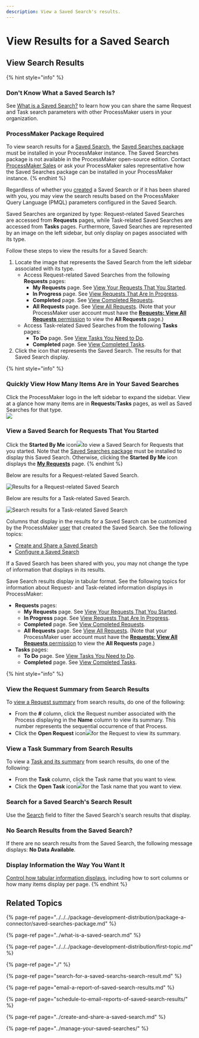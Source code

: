 ```yaml
---
description: View a Saved Search's results.
---
```


# View Results for a Saved Search

## View Search Results

{% hint style="info" %}
### Don't Know What a Saved Search Is?

See [What is a Saved Search?](../what-is-a-saved-search.md) to learn how you can share the same Request and Task search parameters with other ProcessMaker users in your organization.

### ProcessMaker Package Required

To view search results for a [Saved Search](../what-is-a-saved-search.md), the [Saved Searches package](../../../package-development-distribution/package-a-connector/saved-searches-package.md) must be installed in your ProcessMaker instance. The Saved Searches package is not available in the ProcessMaker open-source edition. Contact [ProcessMaker Sales](mailto:sales@processmaker.com) or ask your ProcessMaker sales representative how the Saved Searches package can be installed in your ProcessMaker instance.
{% endhint %}

Regardless of whether you [created](../create-and-share-a-saved-search.md) a Saved Search or if it has been shared with you, you may view the search results based on the ProcessMaker Query Language \(PMQL\) parameters configured in the Saved Search.

Saved Searches are organized by type: Request-related Saved Searches are accessed from **Requests** pages, while Task-related Saved Searches are accessed from **Tasks** pages. Furthermore, Saved Searches are represented by an image on the left sidebar, but only display on pages associated with its type.

Follow these steps to view the results for a Saved Search:

1. Locate the image that represents the Saved Search from the left sidebar associated with its type. 
   * Access Request-related Saved Searches from the following **Requests** pages:
     * **My Requests** page. See [View Your Requests That You Started](../../requests/view-started-requests.md#view-your-requests).
     * **In Progress** page. See [View Requests That Are In Progress](../../requests/view-in-progress-requests.md#view-in-progress-requests-in-which-you-are-participating).
     * **Completed** page. See [View Completed Requests](../../requests/view-completed-requests.md#view-completed-requests-in-which-you-participated).
     * **All Requests** page. See [View All Requests](../../requests/view-all-requests.md#view-all-requests-in-your-organization). \(Note that your ProcessMaker user account must have the [**Requests: View All Requests** permission](../../../processmaker-administration/permission-descriptions-for-users-and-groups.md#requests) to view the **All Requests** page.\)
   * Access Task-related Saved Searches from the following **Tasks** pages:
     * **To Do** page. See [View Tasks You Need to Do](../../task-management/view-tasks-you-need-to-do.md).
     * **Completed** page. See [View Completed Tasks](../../task-management/view-completed-tasks.md).
2. Click the icon that represents the Saved Search. The results for that Saved Search display.

{% hint style="info" %}
### Quickly View How Many Items Are in Your Saved Searches

Click the ProcessMaker logo in the left sidebar to expand the sidebar. View at a glance how many items are in **Requests**/**Tasks** pages, as well as Saved Searches for that type.  
![](../../../.gitbook/assets/expanded-sidebar-processmaker-logo-saved-search-package.png) 

### View a Saved Search for Requests That You Started

Click the **Started By Me** icon![](../../../.gitbook/assets/started-by-me-icon-requests.png)to view a Saved Search for Requests that you started. Note that the [Saved Searches package](../../../package-development-distribution/package-a-connector/saved-searches-package.md) must be installed to display this Saved Search. Otherwise, clicking the **Started By Me** icon displays the [**My Requests**](../../requests/view-started-requests.md) page.
{% endhint %}

Below are results for a Request-related Saved Search.

![Results for a Request-related Saved Search](../../../.gitbook/assets/saved-search-request-results-package.png)

Below are results for a Task-related Saved Search.

![Search results for a Task-related Saved Search](../../../.gitbook/assets/saved-search-task-results-package.png)

Columns that display in the results for a Saved Search can be customized by the ProcessMaker [user](../../../processmaker-administration/add-users/what-is-a-user.md) that created the Saved Search. See the following topics:

* [Create and Share a Saved Search](../create-and-share-a-saved-search.md)
* [Configure a Saved Search](../manage-your-saved-searches/configure-a-saved-search.md)

If a Saved Search has been shared with you, you may not change the type of information that displays in its results.

Save Search results display in tabular format. See the following topics for information about  Request- and Task-related information displays in ProcessMaker:

* **Requests** pages:
  * **My Requests** page. See [View Your Requests That You Started](../../requests/view-started-requests.md#view-your-requests).
  * **In Progress** page. See [View Requests That Are In Progress](../../requests/view-in-progress-requests.md#view-in-progress-requests-in-which-you-are-participating).
  * **Completed** page. See [View Completed Requests](../../requests/view-completed-requests.md#view-completed-requests-in-which-you-participated).
  * **All Requests** page. See [View All Requests](../../requests/view-all-requests.md#view-all-requests-in-your-organization). \(Note that your ProcessMaker user account must have the [**Requests: View All Requests** permission](../../../processmaker-administration/permission-descriptions-for-users-and-groups.md#requests) to view the **All Requests** page.\)
* **Tasks** pages:
  * **To Do** page. See [View Tasks You Need to Do](../../task-management/view-tasks-you-need-to-do.md).
  * **Completed** page. See [View Completed Tasks](../../task-management/view-completed-tasks.md).

{% hint style="info" %}
### View the Request Summary from Search Results

To [view a Request summary](../../requests/request-details/) from search results, do one of the following:

* From the **\#** column, click the Request number associated with the Process displaying in the **Name** column to view its summary. This number represents the sequential occurrence of that Process.
* Click the **Open Request** icon![](../../../.gitbook/assets/open-request-icon-requests.png)for the Request to view its summary.

### View a Task Summary from Search Results

To view a [Task and its summary](../../task-management/view-a-task-summary.md#summary-for-an-assigned-task) from search results, do one of the following:

* From the **Task** column, click the Task name that you want to view.
* Click the **Open Task** icon![](../../../.gitbook/assets/open-request-icon-requests.png)for the Task name that you want to view.

### Search for a Saved Search's Search Result

Use the [Search](search-for-a-saved-searchs-search-result.md) field to filter the Saved Search's search results that display.

### No Search Results from the Saved Search?

If there are no search results from the Saved Search, the following message displays: **No Data Available**.

### Display Information the Way You Want It

[Control how tabular information displays](../../control-how-requests-display-in-a-tab.md), including how to sort columns or how many items display per page.
{% endhint %}

## Related Topics

{% page-ref page="../../../package-development-distribution/package-a-connector/saved-searches-package.md" %}

{% page-ref page="../what-is-a-saved-search.md" %}

{% page-ref page="../../../package-development-distribution/first-topic.md" %}

{% page-ref page="./" %}

{% page-ref page="search-for-a-saved-searchs-search-result.md" %}

{% page-ref page="email-a-report-of-saved-search-results.md" %}

{% page-ref page="schedule-to-email-reports-of-saved-search-results/" %}

{% page-ref page="../create-and-share-a-saved-search.md" %}

{% page-ref page="../manage-your-saved-searches/" %}

